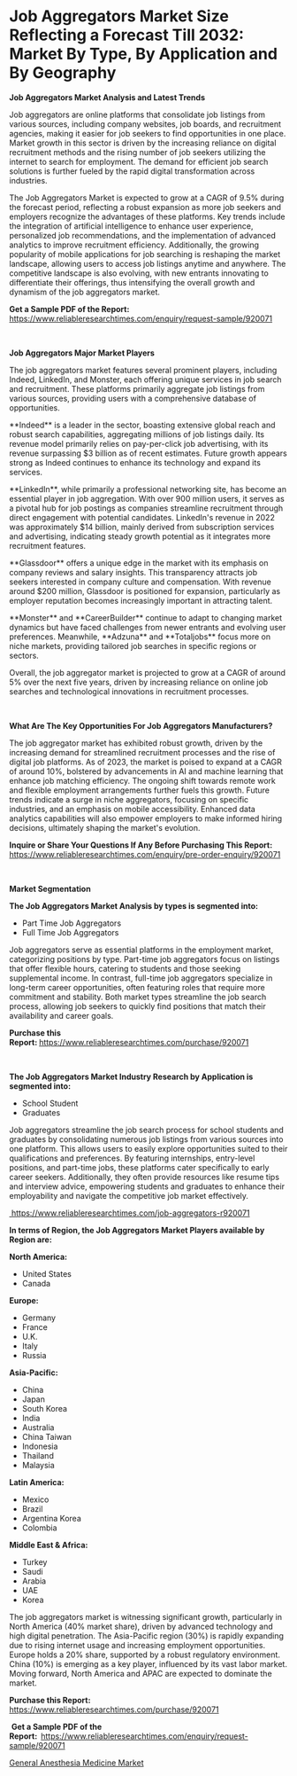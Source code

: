 <p><h1>Job Aggregators Market Size Reflecting a Forecast Till 2032: Market By Type, By Application and By Geography</h1></p><p><strong>Job Aggregators Market Analysis and Latest Trends</strong></p>
<p><p>Job aggregators are online platforms that consolidate job listings from various sources, including company websites, job boards, and recruitment agencies, making it easier for job seekers to find opportunities in one place. Market growth in this sector is driven by the increasing reliance on digital recruitment methods and the rising number of job seekers utilizing the internet to search for employment. The demand for efficient job search solutions is further fueled by the rapid digital transformation across industries.</p><p>The Job Aggregators Market is expected to grow at a CAGR of 9.5% during the forecast period, reflecting a robust expansion as more job seekers and employers recognize the advantages of these platforms. Key trends include the integration of artificial intelligence to enhance user experience, personalized job recommendations, and the implementation of advanced analytics to improve recruitment efficiency. Additionally, the growing popularity of mobile applications for job searching is reshaping the market landscape, allowing users to access job listings anytime and anywhere. The competitive landscape is also evolving, with new entrants innovating to differentiate their offerings, thus intensifying the overall growth and dynamism of the job aggregators market.</p></p>
<p><strong>Get a Sample PDF of the Report:&nbsp;</strong> <a href="https://www.reliableresearchtimes.com/enquiry/request-sample/920071?utm_campaign=3011&utm_medium=2&utm_source=Github&utm_content=ia&utm_term=06032025&utm_id=job-aggregators">https://www.reliableresearchtimes.com/enquiry/request-sample/920071</a></p>
<p>&nbsp;</p>
<p><strong>Job Aggregators Major Market Players</strong></p>
<p><p>The job aggregators market features several prominent players, including Indeed, LinkedIn, and Monster, each offering unique services in job search and recruitment. These platforms primarily aggregate job listings from various sources, providing users with a comprehensive database of opportunities.</p><p>**Indeed** is a leader in the sector, boasting extensive global reach and robust search capabilities, aggregating millions of job listings daily. Its revenue model primarily relies on pay-per-click job advertising, with its revenue surpassing $3 billion as of recent estimates. Future growth appears strong as Indeed continues to enhance its technology and expand its services.</p><p>**LinkedIn**, while primarily a professional networking site, has become an essential player in job aggregation. With over 900 million users, it serves as a pivotal hub for job postings as companies streamline recruitment through direct engagement with potential candidates. LinkedIn's revenue in 2022 was approximately $14 billion, mainly derived from subscription services and advertising, indicating steady growth potential as it integrates more recruitment features.</p><p>**Glassdoor** offers a unique edge in the market with its emphasis on company reviews and salary insights. This transparency attracts job seekers interested in company culture and compensation. With revenue around $200 million, Glassdoor is positioned for expansion, particularly as employer reputation becomes increasingly important in attracting talent.</p><p>**Monster** and **CareerBuilder** continue to adapt to changing market dynamics but have faced challenges from newer entrants and evolving user preferences. Meanwhile, **Adzuna** and **Totaljobs** focus more on niche markets, providing tailored job searches in specific regions or sectors.</p><p>Overall, the job aggregator market is projected to grow at a CAGR of around 5% over the next five years, driven by increasing reliance on online job searches and technological innovations in recruitment processes.</p></p>
<p>&nbsp;</p>
<p><strong>What Are The Key Opportunities For Job Aggregators Manufacturers?</strong></p>
<p><p>The job aggregator market has exhibited robust growth, driven by the increasing demand for streamlined recruitment processes and the rise of digital job platforms. As of 2023, the market is poised to expand at a CAGR of around 10%, bolstered by advancements in AI and machine learning that enhance job matching efficiency. The ongoing shift towards remote work and flexible employment arrangements further fuels this growth. Future trends indicate a surge in niche aggregators, focusing on specific industries, and an emphasis on mobile accessibility. Enhanced data analytics capabilities will also empower employers to make informed hiring decisions, ultimately shaping the market's evolution.</p></p>
<p><strong>Inquire or Share Your Questions If Any Before Purchasing This Report:</strong> <a href="https://www.reliableresearchtimes.com/enquiry/pre-order-enquiry/920071?utm_campaign=3011&utm_medium=2&utm_source=Github&utm_content=ia&utm_term=06032025&utm_id=job-aggregators">https://www.reliableresearchtimes.com/enquiry/pre-order-enquiry/920071</a></p>
<p>&nbsp;</p>
<p><strong>Market Segmentation</strong></p>
<p><strong>The Job Aggregators Market Analysis by types is segmented into:</strong></p>
<p><ul><li>Part Time Job Aggregators</li><li>Full Time Job Aggregators</li></ul></p>
<p><p>Job aggregators serve as essential platforms in the employment market, categorizing positions by type. Part-time job aggregators focus on listings that offer flexible hours, catering to students and those seeking supplemental income. In contrast, full-time job aggregators specialize in long-term career opportunities, often featuring roles that require more commitment and stability. Both market types streamline the job search process, allowing job seekers to quickly find positions that match their availability and career goals.</p></p>
<p><strong>Purchase this Report:&nbsp;</strong><a href="https://www.reliableresearchtimes.com/purchase/920071?utm_campaign=3011&utm_medium=2&utm_source=Github&utm_content=ia&utm_term=06032025&utm_id=job-aggregators">https://www.reliableresearchtimes.com/purchase/920071</a></p>
<p>&nbsp;</p>
<p><strong>The Job Aggregators Market Industry Research by Application is segmented into:</strong></p>
<p><ul><li>School Student</li><li>Graduates</li></ul></p>
<p><p>Job aggregators streamline the job search process for school students and graduates by consolidating numerous job listings from various sources into one platform. This allows users to easily explore opportunities suited to their qualifications and preferences. By featuring internships, entry-level positions, and part-time jobs, these platforms cater specifically to early career seekers. Additionally, they often provide resources like resume tips and interview advice, empowering students and graduates to enhance their employability and navigate the competitive job market effectively.</p></p>
<p><a href="https://www.reliableresearchtimes.com/job-aggregators-r920071?utm_campaign=3011&utm_medium=2&utm_source=Github&utm_content=ia&utm_term=06032025&utm_id=job-aggregators">&nbsp;https://www.reliableresearchtimes.com/job-aggregators-r920071</a></p>
<p><strong>In terms of Region, the Job Aggregators Market Players available by Region are:</strong></p>
<p>
    <p> <strong> North America: </strong>
        <ul>
            <li>United States</li>
            <li>Canada</li>
        </ul>
        </p> 
    <p> <strong> Europe: </strong>
        <ul>
            <li>Germany</li>
            <li>France</li>
            <li>U.K.</li>
            <li>Italy</li>
            <li>Russia</li>
        </ul>
        </p> 
    <p> <strong> Asia-Pacific: </strong>
        <ul>
            <li>China</li>
            <li>Japan</li>
            <li>South Korea</li>
            <li>India</li>
            <li>Australia</li>
            <li>China Taiwan</li>
            <li>Indonesia</li>
            <li>Thailand</li>
            <li>Malaysia</li>
        </ul>
        </p> 
    <p> <strong> Latin America: </strong>
        <ul>
            <li>Mexico</li>
            <li>Brazil</li>
            <li>Argentina Korea</li>
            <li>Colombia</li>
        </ul>
        </p> 
    <p> <strong> Middle East & Africa: </strong>
        <ul>
            <li>Turkey</li>
            <li>Saudi</li>
            <li>Arabia</li>
            <li>UAE</li>
            <li>Korea</li>
        </ul>
    </p>
    </p>
<p><p>The job aggregators market is witnessing significant growth, particularly in North America (40% market share), driven by advanced technology and high digital penetration. The Asia-Pacific region (30%) is rapidly expanding due to rising internet usage and increasing employment opportunities. Europe holds a 20% share, supported by a robust regulatory environment. China (10%) is emerging as a key player, influenced by its vast labor market. Moving forward, North America and APAC are expected to dominate the market.</p></p>
<p><strong>Purchase this Report: </strong><a href="https://www.reliableresearchtimes.com/purchase/920071?utm_campaign=3011&utm_medium=2&utm_source=Github&utm_content=ia&utm_term=06032025&utm_id=job-aggregators">https://www.reliableresearchtimes.com/purchase/920071</a></p>
<p>&nbsp;<strong>Get a Sample PDF of the Report:&nbsp;&nbsp;</strong><a href="https://www.reliableresearchtimes.com/enquiry/request-sample/920071?utm_campaign=3011&utm_medium=2&utm_source=Github&utm_content=ia&utm_term=06032025&utm_id=job-aggregators">https://www.reliableresearchtimes.com/enquiry/request-sample/920071</a></p>
<p><strong></strong></p>
<p><p><a href="https://github.com/iroldilom/Market-Research-Report-List-1/blob/main/general-anesthesia-medicine-market.md?utm_campaign=3011&utm_medium=2&utm_source=Github&utm_content=ia&utm_term=06032025&utm_id=job-aggregators">General Anesthesia Medicine Market</a></p></p>